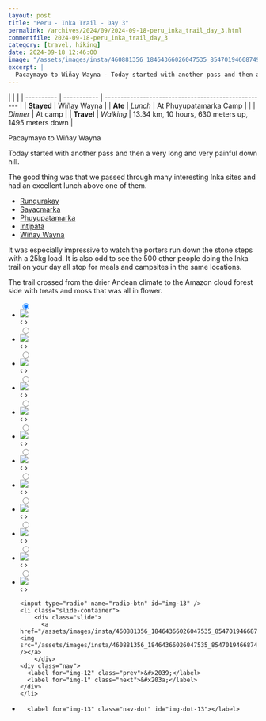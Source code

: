 ```yaml
---
layout: post
title: "Peru - Inka Trail - Day 3"
permalink: /archives/2024/09/2024-09-18-peru_inka_trail_day_3.html
commentfile: 2024-09-18-peru_inka_trail_day_3
category: [travel, hiking]
date: 2024-09-18 12:46:00
image: "/assets/images/insta/460881356_18464366026047535_8547019466874907501_n_18082512181513829.jpg"
excerpt: |
  Pacaymayo to Wiñay Wayna - Today started with another pass and then a very long and very painful down.
---
```


|            |             |
| ---------- | ----------- | --------------------------------------------------- |
| **Stayed** | Wiñay Wayna |
| **Ate**    | _Lunch_     | At Phuyupatamarka Camp                              |
|            | _Dinner_    | At camp                                             |
| **Travel** | _Walking_   | 13.34 km, 10 hours, 630 meters up, 1495 meters down |

Pacaymayo to Wiñay Wayna

Today started with another pass and then a very long and very painful down hill.

The good thing was that we passed through many interesting Inka sites and had an excellent lunch above one of them.

- [Runqurakay](https://maps.app.goo.gl/SKMvXumnC1eqHkiw5)
- [Sayacmarka](https://maps.app.goo.gl/ou3GqttrYA38w3yp6)
- [Phuyupatamarka](https://maps.app.goo.gl/JUhFam2fTkggrJYJ8)
- [Intipata](https://maps.app.goo.gl/Ea6hgYbbmpD9ffKy7)
- [Wiñay Wayna](https://maps.app.goo.gl/b7SSDJJyDz3BdX4x9)

It was especially impressive to watch the porters run down the stone steps with a 25kg load. It is also odd to see the 500 other people doing the Inka trail on your day all stop for meals and campsites in the same locations.

The trail crossed from the drier Andean climate to the Amazon cloud forest side with treats and moss that was all in flower.

<ul class="slides">
    <input type="radio" name="radio-btn" id="img-1" checked="checked" />
    <li class="slide-container">
        <div class="slide">
          <a href="/assets/images/insta/460650429_18464366035047535_7593676596224440964_n_18034443554471423.jpg"><img src="/assets/images/insta/460650429_18464366035047535_7593676596224440964_n_18034443554471423.jpg" /></a>
        </div>
    <div class="nav">
      <label for="img-13" class="prev">&#x2039;</label>
      <label for="img-2" class="next">&#x203a;</label>
    </div>
    </li>
        <input type="radio" name="radio-btn" id="img-2"  />
    <li class="slide-container">
        <div class="slide">
          <a href="/assets/images/insta/460862455_18464366056047535_1259762111333796418_n_17893528418999880.jpg"><img src="/assets/images/insta/460862455_18464366056047535_1259762111333796418_n_17893528418999880.jpg" /></a>
        </div>
    <div class="nav">
      <label for="img-1" class="prev">&#x2039;</label>
      <label for="img-3" class="next">&#x203a;</label>
    </div>
    </li>
        <input type="radio" name="radio-btn" id="img-3"  />
    <li class="slide-container">
        <div class="slide">
          <a href="/assets/images/insta/460959970_18464366065047535_8675668821331310678_n_18041882930086138.jpg"><img src="/assets/images/insta/460959970_18464366065047535_8675668821331310678_n_18041882930086138.jpg" /></a>
        </div>
    <div class="nav">
      <label for="img-2" class="prev">&#x2039;</label>
      <label for="img-4" class="next">&#x203a;</label>
    </div>
    </li>
        <input type="radio" name="radio-btn" id="img-4"  />
    <li class="slide-container">
        <div class="slide">
          <a href="/assets/images/insta/460810261_18464366074047535_5483478633784085374_n_18275544205168409.jpg"><img src="/assets/images/insta/460810261_18464366074047535_5483478633784085374_n_18275544205168409.jpg" /></a>
        </div>
    <div class="nav">
      <label for="img-3" class="prev">&#x2039;</label>
      <label for="img-5" class="next">&#x203a;</label>
    </div>
    </li>
        <input type="radio" name="radio-btn" id="img-5"  />
    <li class="slide-container">
        <div class="slide">
          <a href="/assets/images/insta/460821719_18464366089047535_6598350392034837003_n_18104221531437286.jpg"><img src="/assets/images/insta/460821719_18464366089047535_6598350392034837003_n_18104221531437286.jpg" /></a>
        </div>
    <div class="nav">
      <label for="img-4" class="prev">&#x2039;</label>
      <label for="img-6" class="next">&#x203a;</label>
    </div>
    </li>
        <input type="radio" name="radio-btn" id="img-6"  />
    <li class="slide-container">
        <div class="slide">
          <a href="/assets/images/insta/460727620_18464366104047535_46216452704750635_n_18079994917518789.jpg"><img src="/assets/images/insta/460727620_18464366104047535_46216452704750635_n_18079994917518789.jpg" /></a>
        </div>
    <div class="nav">
      <label for="img-5" class="prev">&#x2039;</label>
      <label for="img-7" class="next">&#x203a;</label>
    </div>
    </li>
        <input type="radio" name="radio-btn" id="img-7"  />
    <li class="slide-container">
        <div class="slide">
          <a href="/assets/images/insta/460834045_18464366113047535_3880198667861150204_n_17989691459554090.jpg"><img src="/assets/images/insta/460834045_18464366113047535_3880198667861150204_n_17989691459554090.jpg" /></a>
        </div>
    <div class="nav">
      <label for="img-6" class="prev">&#x2039;</label>
      <label for="img-8" class="next">&#x203a;</label>
    </div>
    </li>
        <input type="radio" name="radio-btn" id="img-8"  />
    <li class="slide-container">
        <div class="slide">
          <a href="/assets/images/insta/460720819_18464366122047535_6459351437517445229_n_18034388126471005.jpg"><img src="/assets/images/insta/460720819_18464366122047535_6459351437517445229_n_18034388126471005.jpg" /></a>
        </div>
    <div class="nav">
      <label for="img-7" class="prev">&#x2039;</label>
      <label for="img-9" class="next">&#x203a;</label>
    </div>
    </li>
        <input type="radio" name="radio-btn" id="img-9"  />
    <li class="slide-container">
        <div class="slide">
          <a href="/assets/images/insta/460858774_18464366131047535_7493583246155807110_n_18030951032198885.jpg"><img src="/assets/images/insta/460858774_18464366131047535_7493583246155807110_n_18030951032198885.jpg" /></a>
        </div>
    <div class="nav">
      <label for="img-8" class="prev">&#x2039;</label>
      <label for="img-10" class="next">&#x203a;</label>
    </div>
    </li>
        <input type="radio" name="radio-btn" id="img-10"  />
    <li class="slide-container">
        <div class="slide">
          <a href="/assets/images/insta/460845856_18464366140047535_1575254465069116326_n_18023007752181598.jpg"><img src="/assets/images/insta/460845856_18464366140047535_1575254465069116326_n_18023007752181598.jpg" /></a>
        </div>
    <div class="nav">
      <label for="img-9" class="prev">&#x2039;</label>
      <label for="img-11" class="next">&#x203a;</label>
    </div>
    </li>
        <input type="radio" name="radio-btn" id="img-11"  />
    <li class="slide-container">
        <div class="slide">
          <a href="/assets/images/insta/460652327_18464366149047535_5503910562854689798_n_18051634102880724.jpg"><img src="/assets/images/insta/460652327_18464366149047535_5503910562854689798_n_18051634102880724.jpg" /></a>
        </div>
    <div class="nav">
      <label for="img-10" class="prev">&#x2039;</label>
      <label for="img-12" class="next">&#x203a;</label>
    </div>
    </li>
        <input type="radio" name="radio-btn" id="img-12"  />
    <li class="slide-container">
        <div class="slide">
          <a href="/assets/images/insta/460822543_18464366161047535_8426655433177636203_n_18249233677270068.jpg"><img src="/assets/images/insta/460822543_18464366161047535_8426655433177636203_n_18249233677270068.jpg" /></a>
        </div>
    <div class="nav">
      <label for="img-11" class="prev">&#x2039;</label>
      <label for="img-13" class="next">&#x203a;</label>
    </div>
    </li>
    
    <input type="radio" name="radio-btn" id="img-13" />
    <li class="slide-container">
        <div class="slide">
          <a href="/assets/images/insta/460881356_18464366026047535_8547019466874907501_n_18082512181513829.jpg"><img src="/assets/images/insta/460881356_18464366026047535_8547019466874907501_n_18082512181513829.jpg" /></a>
        </div>
    <div class="nav">
      <label for="img-12" class="prev">&#x2039;</label>
      <label for="img-1" class="next">&#x203a;</label>
    </div>
    </li>
			
<li class="nav-dots">
      <label for="img-1" class="nav-dot" id="img-dot-1"></label>
      <label for="img-2" class="nav-dot" id="img-dot-2"></label>
      <label for="img-3" class="nav-dot" id="img-dot-3"></label>
      <label for="img-4" class="nav-dot" id="img-dot-4"></label>
      <label for="img-5" class="nav-dot" id="img-dot-5"></label>
      <label for="img-6" class="nav-dot" id="img-dot-6"></label>
      <label for="img-7" class="nav-dot" id="img-dot-7"></label>
      <label for="img-8" class="nav-dot" id="img-dot-8"></label>
      <label for="img-9" class="nav-dot" id="img-dot-9"></label>
      <label for="img-10" class="nav-dot" id="img-dot-10"></label>
      <label for="img-11" class="nav-dot" id="img-dot-11"></label>
      <label for="img-12" class="nav-dot" id="img-dot-12"></label>

      <label for="img-13" class="nav-dot" id="img-dot-13"></label>

</li>
</ul>
